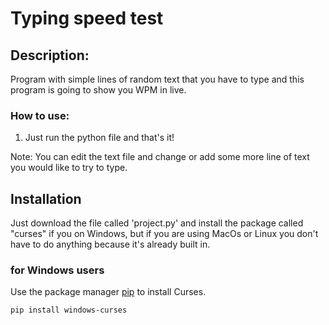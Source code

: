 
# Typing speed test

  
## Description:

Program with simple lines of random text that you have to type and this program is going to show you WPM in live.

 ### How to use:
 1. Just run the python file and that's it!
 
 Note: You can edit the text file and change or add some more line of text you would like to try to type.

  

## Installation

Just download the file called 'project.py' and install the package called "curses" if you on Windows, but if you are using MacOs or Linux you don't have to do anything because it's already built in.

### for Windows users

Use the package manager [pip](https://pip.pypa.io/en/stable/) to install Curses.

  

```bash
pip install windows-curses
```
